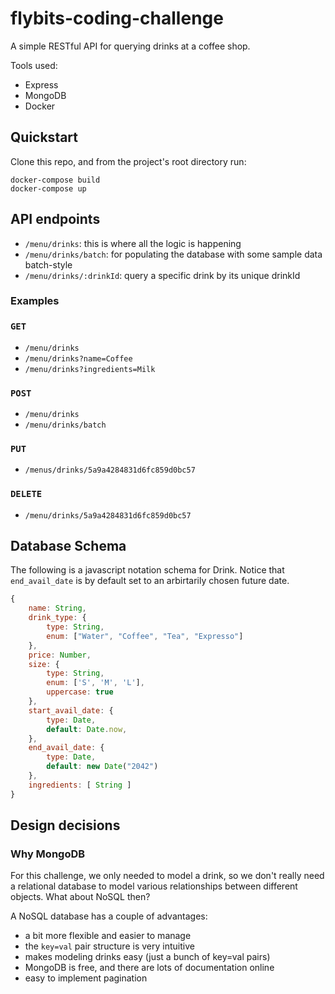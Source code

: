 # flybits-coding-challenge

A simple RESTful API for querying drinks at a coffee shop.

Tools used:

- Express
- MongoDB
- Docker

## Quickstart

Clone this repo, and from the project's root directory run:

```shell
docker-compose build
docker-compose up
```

## API endpoints

- `/menu/drinks`: this is where all the logic is happening
- `/menu/drinks/batch`: for populating the database with some sample data batch-style
- `/menu/drinks/:drinkId`: query a specific drink by its unique drinkId

### Examples

### `GET`

- `/menu/drinks`
- `/menu/drinks?name=Coffee`
- `/menu/drinks?ingredients=Milk`

### `POST`

- `/menu/drinks`
- `/menu/drinks/batch`

### `PUT`

- `/menus/drinks/5a9a4284831d6fc859d0bc57`

### `DELETE`

- `/menu/drinks/5a9a4284831d6fc859d0bc57`

## Database Schema

The following is a javascript notation schema for Drink. Notice that `end_avail_date` is by default set to an arbirtarily chosen future date.

```js
{
    name: String,
    drink_type: {
        type: String,
        enum: ["Water", "Coffee", "Tea", "Expresso"]
    },
    price: Number,
    size: {
        type: String,
        enum: ['S', 'M', 'L'],
        uppercase: true
    },
    start_avail_date: {
        type: Date,
        default: Date.now,
    },
    end_avail_date: {
        type: Date,
        default: new Date("2042")
    },
    ingredients: [ String ]
}
```

## Design decisions

### Why MongoDB

For this challenge, we only needed to model a drink, so we don't really need a relational database to model various relationships between different objects. What about NoSQL then?

A NoSQL database has a couple of advantages:

- a bit more flexible and easier to manage
- the `key=val` pair structure is very intuitive
- makes modeling drinks easy (just a bunch of key=val pairs)
- MongoDB is free, and there are lots of documentation online
- easy to implement pagination